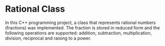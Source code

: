 # Rational Class

In this C++ programming project, a class that represents rational numbers (fractions) was implemented. The fraction is stored in reduced form and the following operations are supported: addition, subtraction, multiplication, division, reciprocal and raising to a power.
